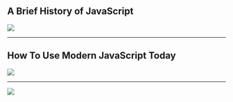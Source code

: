 
## A Brief History of JavaScript
![](https://i.ibb.co/2N2njb2/Screenshot-2024-06-03-181421.png)

---
## How To Use Modern JavaScript Today
![](https://i.ibb.co/mqWxZNj/Screenshot-2024-06-03-182057.png)

---
![](https://i.ibb.co/BySwjF0/Screenshot-2024-06-03-181742.png)
